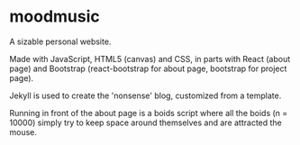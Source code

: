 # moodmusic

A sizable personal website. 

Made with JavaScript, HTML5 (canvas) and CSS, in parts with React (about page) and Bootstrap (react-bootstrap for about page, bootstrap for project page).

Jekyll is used to create the 'nonsense' blog, customized from a template.

Running in front of the about page is a boids script where all the boids (n = 10000) simply try to keep space around themselves
and are attracted the mouse.
